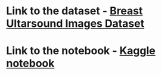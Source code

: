 # Link to the dataset - [Breast Ultarsound Images Dataset](https://www.kaggle.com/aryashah2k/breast-ultrasound-images-dataset)
# Link to the notebook - [Kaggle notebook](https://www.kaggle.com/shiratorizawa/u-net-mask-from-actual-images)
